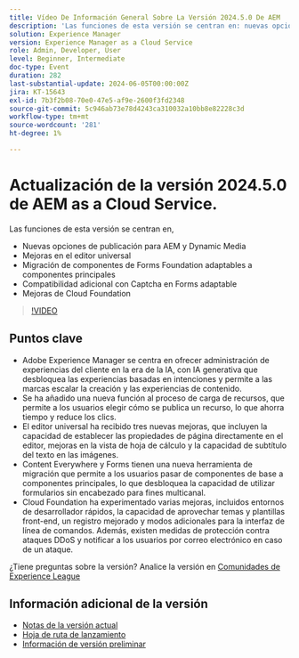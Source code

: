 ```yaml
---
title: Vídeo De Información General Sobre La Versión 2024.5.0 De AEM
description: 'Las funciones de esta versión se centran en: nuevas opciones de publicación para AEM y mejoras del editor universal de Dynamic Media Migración de componentes de Forms Foundation adaptables a componentes principales Compatibilidad adicional con Captcha en mejoras de Forms Cloud Foundation adaptables'
solution: Experience Manager
version: Experience Manager as a Cloud Service
role: Admin, Developer, User
level: Beginner, Intermediate
doc-type: Event
duration: 282
last-substantial-update: 2024-06-05T00:00:00Z
jira: KT-15643
exl-id: 7b3f2b08-70e0-47e5-af9e-2600f3fd2348
source-git-commit: 5c946ab73e78d4243ca310032a10bb8e82228c3d
workflow-type: tm+mt
source-wordcount: '281'
ht-degree: 1%

---
```


# Actualización de la versión 2024.5.0 de AEM as a Cloud Service.

Las funciones de esta versión se centran en,

* Nuevas opciones de publicación para AEM y Dynamic Media
* Mejoras en el editor universal
* Migración de componentes de Forms Foundation adaptables a componentes principales
* Compatibilidad adicional con Captcha en Forms adaptable
* Mejoras de Cloud Foundation

>[!VIDEO](https://video.tv.adobe.com/v/3429503/?learn=on)

## Puntos clave

* Adobe Experience Manager se centra en ofrecer administración de experiencias del cliente en la era de la IA, con IA generativa que desbloquea las experiencias basadas en intenciones y permite a las marcas escalar la creación y las experiencias de contenido.
* Se ha añadido una nueva función al proceso de carga de recursos, que permite a los usuarios elegir cómo se publica un recurso, lo que ahorra tiempo y reduce los clics.
* El editor universal ha recibido tres nuevas mejoras, que incluyen la capacidad de establecer las propiedades de página directamente en el editor, mejoras en la vista de hoja de cálculo y la capacidad de subtítulo del texto en las imágenes.
* Content Everywhere y Forms tienen una nueva herramienta de migración que permite a los usuarios pasar de componentes de base a componentes principales, lo que desbloquea la capacidad de utilizar formularios sin encabezado para fines multicanal.
* Cloud Foundation ha experimentado varias mejoras, incluidos entornos de desarrollador rápidos, la capacidad de aprovechar temas y plantillas front-end, un registro mejorado y modos adicionales para la interfaz de línea de comandos. Además, existen medidas de protección contra ataques DDoS y notificar a los usuarios por correo electrónico en caso de un ataque.


¿Tiene preguntas sobre la versión?  Analice la versión en [Comunidades de Experience League](https://adobe.ly/44Ofo8H)

## Información adicional de la versión

* [Notas de la versión actual](https://experienceleague.adobe.com/docs/experience-manager-cloud-service/content/release-notes/home.html?lang=es)
* [Hoja de ruta de lanzamiento](https://experienceleague.adobe.com/docs/experience-manager-release-information/aem-release-updates/update-releases-roadmap.html?lang=es)
* [Información de versión preliminar](https://experienceleague.adobe.com/docs/experience-manager-cloud-service/content/release-notes/prerelease.html)
